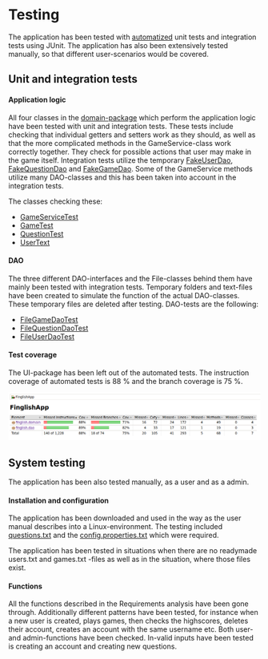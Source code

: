 # Testing

The application has been tested with [automatized](https://github.com/saarasat/finglish-app-otm-2019/tree/master/FinglishApp/src/test/java/finglishapp) unit tests and integration tests using JUnit. The application has also been extensively tested manually, so that different user-scenarios would be covered. 


## Unit and integration tests

#### Application logic

All four classes in the [domain-package](https://github.com/saarasat/finglish-app-otm-2019/tree/master/FinglishApp/src/test/java/finglishapp/domain) which perform the application logic have been tested with unit and integration tests. These tests include checking that individual getters and setters work as they should, as well as that the more complicated methods in the GameService-class work correctly together. They check for possible actions that user may make in the game itself. Integration tests utilize the temporary [FakeUserDao](https://github.com/saarasat/finglish-app-otm-2019/blob/master/FinglishApp/src/test/java/finglishapp/domain/FakeUserDao.java), [FakeQuestionDao](https://github.com/saarasat/finglish-app-otm-2019/blob/master/FinglishApp/src/test/java/finglishapp/domain/FakeQuestionDao.java) and [FakeGameDao](https://github.com/saarasat/finglish-app-otm-2019/blob/master/FinglishApp/src/test/java/finglishapp/domain/FakeGameDao.java). Some of the GameService methods utilize many DAO-classes and this has been taken into account in the integration tests. 

The classes checking these:

- [GameServiceTest](https://github.com/saarasat/finglish-app-otm-2019/blob/master/FinglishApp/src/test/java/finglishapp/domain/GameServiceTest.java)
- [GameTest](https://github.com/saarasat/finglish-app-otm-2019/blob/master/FinglishApp/src/test/java/finglishapp/domain/GameTest.java)
- [QuestionTest](https://github.com/saarasat/finglish-app-otm-2019/blob/master/FinglishApp/src/test/java/finglishapp/domain/QuestionTest.java)
- [UserText](https://github.com/saarasat/finglish-app-otm-2019/blob/master/FinglishApp/src/test/java/finglishapp/domain/UserTest.java)


#### DAO

The three different DAO-interfaces and the File-classes behind them have mainly been tested with integration tests. Temporary folders and text-files have been created to simulate the function of the actual DAO-classes. These temporary files are deleted after testing. DAO-tests are the following:

- [FileGameDaoTest](https://github.com/saarasat/finglish-app-otm-2019/blob/master/FinglishApp/src/test/java/finglishapp/dao/FileGameDaoTest.java)
- [FileQuestionDaoTest](https://github.com/saarasat/finglish-app-otm-2019/blob/master/FinglishApp/src/test/java/finglishapp/dao/FileQuestionDaoTest.java)
- [FileUserDaoTest](https://github.com/saarasat/finglish-app-otm-2019/blob/master/FinglishApp/src/test/java/finglishapp/dao/FileUserDaoTest.java)


#### Test coverage

The UI-package has been left out of the automated tests. The instruction coverage of automated tests is 88 % and the branch coverage is 75 %. 

![Test coverage](https://github.com/saarasat/finglish-app-otm-2019/blob/master/Documentation/images/testCoverage.png)


## System testing

The application has been also tested manually, as a user and as a admin. 


#### Installation and configuration 

The application has been downloaded and used in the way as the user manual describes into a Linux-environment. The testing included [questions.txt](https://github.com/saarasat/finglish-app-otm-2019/blob/master/FinglishApp/questions.txt) and the [config.properties.txt](https://github.com/saarasat/finglish-app-otm-2019/blob/master/FinglishApp/config.properties) which were required. 

The application has been tested in situations when there are no readymade users.txt and games.txt -files as well as in the situation, where those files exist. 


#### Functions

All the functions described in the Requirements analysis have been gone through. Additionally different patterns have been tested, for instance when a new user is created, plays games, then checks the highscores, deletes their account, creates an account with the same username etc. Both user- and admin-functions have been checked. In-valid inputs have been tested is creating an account and creating new questions. 
